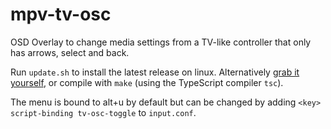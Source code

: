 # mpv-tv-osc

OSD Overlay to change media settings from a TV-like controller that only has arrows, select and back.

Run `update.sh` to install the latest release on linux. Alternatively [grab it yourself](https://github.com/JerwuQu/mpv-tv-osc/releases/latest), or compile with `make` (using the TypeScript compiler `tsc`).

The menu is bound to alt+u by default but can be changed by adding `<key> script-binding tv-osc-toggle` to `input.conf`.
